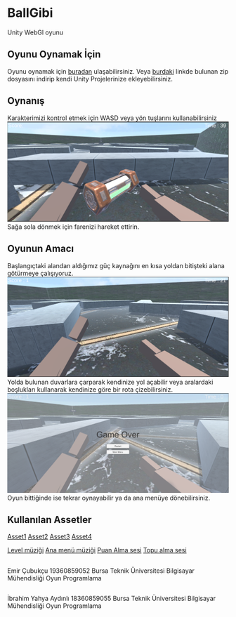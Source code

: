 # BallGibi
Unity WebGl oyunu
## Oyunu Oynamak İçin
Oyunu oynamak için [buradan](https://simmer.io/@cubukcuemir/ballgibi) ulaşabilirsiniz.
Veya [burdaki](https://drive.google.com/file/d/1DgY3g6jroMFY_SHCJFLBXZRQleg9roRP/view?usp=sharing) linkde bulunan zip dosyasını indirip kendi Unity Projelerinize ekleyebilirsiniz.


## Oynanış
Karakterimizi kontrol etmek için WASD veya yön tuşlarını kullanabilirsiniz
![alt text](https://github.com/emircubukcu/BallGibi/blob/main/Oyun%C4%B0%C3%A7i/inGame.PNG)
Sağa sola dönmek için farenizi hareket ettirin.
## Oyunun Amacı
Başlangıçtaki alandan aldığımız güç kaynağını en kısa yoldan bitişteki alana götürmeye çalışıyoruz.
![alt text](https://github.com/emircubukcu/BallGibi/blob/main/Oyun%C4%B0%C3%A7i/inGame2.PNG)
Yolda bulunan duvarlara çarparak kendinize yol açabilir veya aralardaki boşlukları kullanarak kendinize göre bir rota çizebilirsiniz.
![alt text](https://github.com/emircubukcu/BallGibi/blob/main/Oyun%C4%B0%C3%A7i/postGame2.PNG)
Oyun bittiğinde ise tekrar oynayabilir ya da ana menüye dönebilirsiniz.
## Kullanılan Assetler
[Asset1](https://assetstore.unity.com/packages/2d/textures-materials/cyberpunk-material-pack-six-high-quality-materials-188067)
[Asset2](https://assetstore.unity.com/packages/3d/environments/sci-fi/hitech-scifi-energy-cell-154526)
[Asset3](https://assetstore.unity.com/packages/2d/textures-materials/brick/pbr-brick-material-free-161772)
[Asset4](https://assetstore.unity.com/packages/3d/characters/humanoids/humans/simple-modular-human-100162)

[Level müziği](https://freesound.org/people/BloodPixelHero/sounds/611463/)
[Ana menü müziği](https://freesound.org/people/orginaljun/sounds/531961/)
[Puan Alma sesi](https://freesound.org/people/ProjectsU012/sounds/341695/)
[Topu alma sesi](https://freesound.org/people/EminYILDIRIM/sounds/536074/)
##
Emir Çubukçu 19360859052 Bursa Teknik Üniversitesi Bilgisayar Mühendisliği Oyun Programlama
##
İbrahim Yahya Aydınlı 18360859055 Bursa Teknik Üniversitesi Bilgisayar Mühendisliği Oyun Programlama
